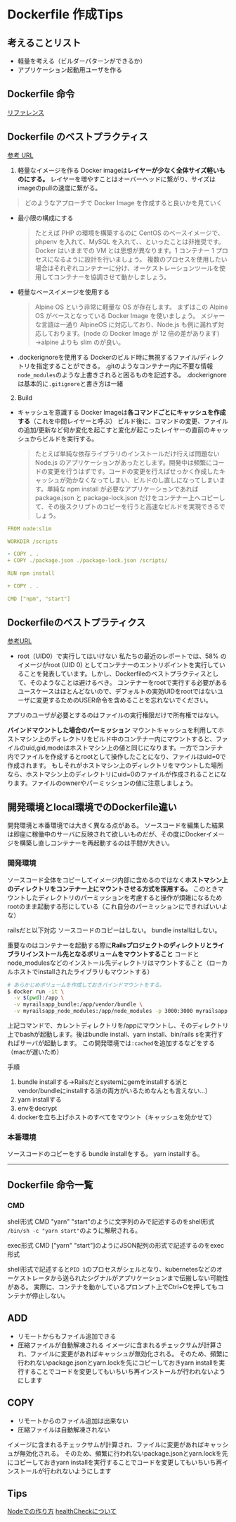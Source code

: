 # Dockerfile 作成Tips

## 考えることリスト

- 軽量を考える（ビルダーパターンができるか）
- アプリケーション起動用ユーザを作る

## Dockerfile 命令

[リファレンス](https://docs.docker.jp/engine/reference/builder.html)

## Dockerfile のベストプラクティス

[参考 URL](https://y-ohgi.com/introduction-docker/3_production/dockerfile/)

1. 軽量なイメージを作る
   Docker imageは**レイヤーが少なく全体サイズ軽いものにする。**
   レイヤーを増やすことはオーバーヘッドに繋がり、サイズはimageのpullの速度に繋がる。

> どのようなアプローチで Docker Image を作成すると良いかを見ていく

- 最小限の構成にする

  > たとえば PHP の環境を構築するのに CentOS のベースイメージで、phpenv を入れて、MySQL を入れて、、といったことは非推奨です。
  > Docker はいままでの VM とは思想が異なります。1 コンテナー 1 プロセスになるように設計を行いましょう。
  > 複数のプロセスを使用したい場合はそれぞれコンテナーに分け、オーケストレーションツールを使用してコンテナーを協調させて動かしましょう。

- 軽量なベースイメージを使用する

  > Alpine OS という非常に軽量な OS が存在します。
  > まずはこの Alpine OS がベースとなっている Docker Image を使いましょう。
  > メジャーな言語は一通り AlpineOS に対応しており、Node.js も例に漏れず対応しております。(node の Docker Image が 12 倍の差があります)
  > →alpine よりも slim のが良い。

- .dockerignoreを使用する
  Dockerのビルド時に無視するファイル/ディレクトリを指定することができる。
  .gitのようなコンテナー内に不要な情報`node_modules`のような上書きされると困るものを記述する。
  .dockerignoreは基本的に`.gitignore`と書き方は一緒

2. Build

- キャッシュを意識する
  Docker Imageは**各コマンドごとにキャッシュを作成する**（これを中間レイヤーと呼ぶ）
  ビルド後に、コマンドの変更、ファイルの追加/更新など何か変化を起こすと変化が起こったレイヤーの直前のキャッシュからビルドを実行する。
  > たとえば単純な依存ライブラリのインストールだけ行えば問題ない Node.js のアプリケーションがあったとします。開発中は頻繁にコードの変更を行うはずです。コードの変更を行えばせっかく作成したキャッシュが効かなくなってしまい、ビルドのし直しになってしまいます。単純な npm install が必要なアプリケーションであれば package.json と package-lock.json だけをコンテナー上へコピーして、その後スクリプトのコピーを行うと高速なビルドを実現できるでしょう。

```yml
FROM node:slim

WORKDIR /scripts

- COPY . .
+ COPY ./package.json ./package-lock.json /scripts/

RUN npm install

+ COPY . .

CMD ["npm", "start"]
```

## Dockerfileのベストプラティクス

[参考URL](https://sysdig.jp/blog/dockerfile-best-practices/)

- root（UID0）で実行してはいけない
私たちの最近のレポートでは、58% のイメージがroot (UID 0) としてコンテナーのエントリポイントを実行していることを発表しています。しかし、Dockerfileのベストプラクティスとして、そのようなことは避けるべき。
コンテナーをrootで実行する必要があるユースケースはほとんどないので、デフォルトの実効UIDをrootではないユーザに変更するためのUSER命令を含めることを忘れないでください。

アプリのユーザが必要とするのはファイルの実行権限だけで所有権ではない。

**バインドマウントした場合のパーミッション**
マウントキャッシュを利用してホストマシン上のディレクトリをビルド中のコンテナー内にマウントすると、ファイルのuid,gid,modeはホストマシン上の値と同じになります。一方でコンテナ内でファイルを作成するとrootとして操作したことになり、ファイルはuid=0で作成されます。
もしそれがホストマシン上のディレクトリをマウントした場所なら、ホストマシン上のディレクトリにuid=0のファイルが作成されることになります。ファイルのownerやパーミッションの値に注意しましょう。


## 開発環境とlocal環境でのDockerfile違い

開発環境と本番環境では大きく異なる点がある。
ソースコードを編集した結果は即座に稼働中のサーバに反映されて欲しいものだが、その度にDockerイメージを構築し直しコンテナーを再起動するのは手間が大きい。


### 開発環境

ソースコード全体をコピーしてイメージ内部に含めるのではなく**ホストマシン上のディレクトリをコンテナー上にマウントさせる方式を採用する。**
このときマウントしたディレクトリのパーミッションを考慮すると操作が煩雑になるためrootのまま起動する形にしている（これ自分のパーミッションにできればいいよな）

railsだと以下対応
ソースコードのコピーはしない。
bundle installはしない。

重要なのはコンテナーを起動する際に**Railsプロジェクトのディレクトリとライブラリインストール先となるボリュームをマウントすること**
コードとnode_modulesなどのインストール先ディレクトリはマウントすること（ローカルホストでinstallされたライブラリもマウントする）

```sh
# あらかじめボリュームを作成しておきバインドマウントをする。
$ docker run -it \
  -v $(pwd):/app \
  -v myrailsapp_bundle:/app/vendor/bundle \
  -v myrailsapp_node_modules:/app/node_modules -p 3000:3000 myrailsapp
```
上記コマンドで、カレントディレクトリを/appにマウントし、そのディレクトリ上でbashが起動します。後はbundle install、yarn install、bin/rails sを実行すればサーバが起動します。
この開発環境では`:cached`を追加するなどをする（macが遅いため）

手順

1. bundle installする→Railsだとsystemにgemをinstallする派とvendor/bundleにinstallする派の両方がいるためなんとも言えない...）
2. yarn installする
3. envをdecrypt
4. dockerを立ち上げホストのすべてをマウント（キャッシュを効かせて）

### 本番環境

ソースコードのコピーをする
bundle installをする。
yarn installする。

---

## Dockerfile 命令一覧

### CMD

shell形式
CMD "yarn" "start"のように文字列のみで記述するのをshell形式
`/bin/sh -c "yarn start"`のように解釈される。

exec形式
CMD ["yarn" "start"]のようにJSON配列の形式で記述するのをexec形式

shell形式で記述すると`PID 1`のプロセスがシェルとなり、kubernetesなどのオーケストレータから送られたシグナルがアプリケーションまで伝搬しない可能性がある。
実際に、コンテナを動かしているプロンプト上でCtrl+Cを押してもコンテナが停止しない。

## ADD

- リモートからもファイル追加できる
- 圧縮ファイルが自動解凍される
イメージに含まれるチェックサムが計算され、ファイルに変更があればキャッシュが無効化される。
そのため、頻繁に行われないpackage.jsonとyarn.lockを先にコピーしておきyarn installを実行することでコードを変更してもいちいち再インストールが行われないようにします

## COPY

- リモートからのファイル追加は出来ない
- 圧縮ファイルは自動解凍されない

イメージに含まれるチェックサムが計算され、ファイルに変更があればキャッシュが無効化される。
そのため、頻繁に行われないpackage.jsonとyarn.lockを先にコピーしておきyarn installを実行することでコードを変更してもいちいち再インストールが行われないようにします

## Tips

[Nodeでの作り方](https://blog.shinonome.io/nodejs-docker/)
[healthCheckについて](https://kakakakakku.hatenablog.com/entry/2019/11/22/094832)